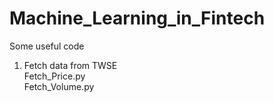 # Machine_Learning_in_Fintech

Some useful code
 1. Fetch data from TWSE <br />
     Fetch_Price.py <br />
     Fetch_Volume.py <br />
